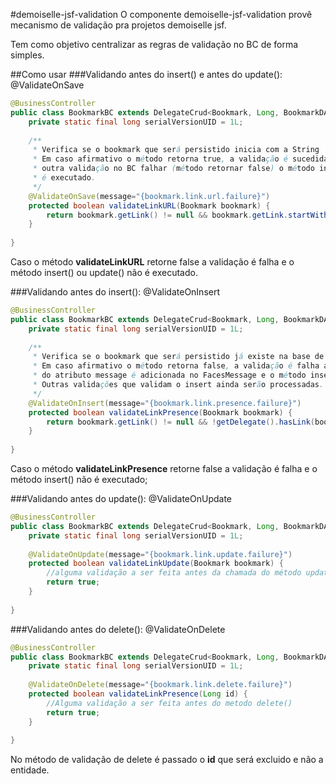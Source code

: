 #demoiselle-jsf-validation
O componente demoiselle-jsf-validation provê mecanismo de validação pra projetos demoiselle jsf. 

Tem como objetivo centralizar as regras de validação no BC de forma simples.

##Como usar
###Validando antes do insert() e antes do update(): @ValidateOnSave
```java
@BusinessController
public class BookmarkBC extends DelegateCrud<Bookmark, Long, BookmarkDAO> {
	private static final long serialVersionUID = 1L;
	
	/**
	 * Verifica se o bookmark que será persistido inicia com a String 'http://',
	 * Em caso afirmativo o método retorna true, a validação é sucedida e se nenhuma 
	 * outra validação no BC falhar (método retornar false) o método insert() ou update()
	 * é executado.
	 */
	@ValidateOnSave(message="{bookmark.link.url.failure}")
	protected boolean validateLinkURL(Bookmark bookmark) {
		return bookmark.getLink() != null && bookmark.getLink.startWith("http://") ? true: false;
	}
	
}
```

Caso o método **validateLinkURL** retorne false a validação é falha e o método insert() ou update() não é executado. 

###Validando antes do insert(): @ValidateOnInsert
```java
@BusinessController
public class BookmarkBC extends DelegateCrud<Bookmark, Long, BookmarkDAO> {
	private static final long serialVersionUID = 1L;
	
	/**
	 * Verifica se o bookmark que será persistido já existe na base de dados.
	 * Em caso afirmativo o método retorna false, a validação é falha a mensagem de erro
	 * do atributo message é adicionada no FacesMessage e o método insert() não será executado.
	 * Outras validações que validam o insert ainda serão processadas.
	 */
	@ValidateOnInsert(message="{bookmark.link.presence.failure}")
	protected boolean validateLinkPresence(Bookmark bookmark) {
		return bookmark.getLink() != null && !getDelegate().hasLink(bookmark.getLink()) ? true: false;
	}
	
}
```

Caso o método **validateLinkPresence** retorne false a validação é falha e o método insert() não é executado;

###Validando antes do update(): @ValidateOnUpdate
```java
@BusinessController
public class BookmarkBC extends DelegateCrud<Bookmark, Long, BookmarkDAO> {
	private static final long serialVersionUID = 1L;
	
	@ValidateOnUpdate(message="{bookmark.link.update.failure}")
	protected boolean validateLinkUpdate(Bookmark bookmark) {
		//alguma validação a ser feita antes da chamada do método update()
		return true;		
	}
	
}
```

###Validando antes do delete(): @ValidateOnDelete
```java
@BusinessController
public class BookmarkBC extends DelegateCrud<Bookmark, Long, BookmarkDAO> {
	private static final long serialVersionUID = 1L;
	
	@ValidateOnDelete(message="{bookmark.link.delete.failure}")
	protected boolean validateLinkPresence(Long id) {
		//Alguma validação a ser feita antes do metodo delete()
		return true;
	}
	
}
```
No método de validação de delete é passado o **id** que será excluido e não a entidade.

